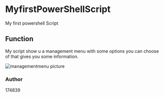 # MyfirstPowerShellScript
My first powershell Script

## Function
My script show u a management menu with some options you can choose of that gives you some information.

![managementmenu picture](https://github.com/user-attachments/assets/91d6e8b2-f8fa-4b42-8812-8696597daf9b)


### Author
174839

